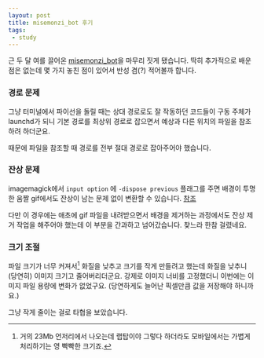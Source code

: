 ```yaml
---
layout: post
title: misemonzi_bot 후기
tags: 
 - study
---
```


근 두 달 여를 끌어온 [misemonzi_bot](https://github.com/Canorus/misemonzi_bot)을 마무리 짓게 됐습니다. 딱히 추가적으로 배운 점은 없는데 몇 가지 놓친 점이 있어서 반성 겸(?) 적어볼까 합니다.

### 경로 문제

그냥 터미널에서 파이선을 돌릴 때는 상대 경로로도 잘 작동하던 코드들이 구동 주체가 launchd가 되니 기본 경로를 최상위 경로로 잡으면서 예상과 다른 위치의 파일을 참조하려 하더군요. 

때문에 파일을 참조할 때 경로를 전부 절대 경로로 잡아주어야 했습니다.

### 잔상 문제

imagemagick에서 `input option` 에 `-dispose previous` 플래그를 주면 배경이 투명한 움짤 gif에서도 잔상이 남는 문제 없이 변환할 수 있습니다. [참조](https://canorus.github.io/2018/07/31/imagemagick)

다만 이 경우에는 애초에 gif 파일을 내려받으면서 배경을 제거하는 과정에서도 잔상 제거 작업을 해주어야 했는데 이 부분을 간과하고 넘어갔습니다. 찾느라 한참 걸렸네요.

### 크기 조절

파일 크기가 너무 커져서[^filesize] 화질을 낮추고 크기를 작게 만들려고 했는데 화질을 낮추니 (당연히) 이미지 크기고 줄어버리더군요. 강제로 이미지 너비를 고정했더니 이번에는 이미지 파일 용량에 변화가 없었구요. (당연하게도 늘어난 픽셀만큼 값을 저장해야 하니까요.)

[^filesize]: 거의 23Mb 언저리에서 나오는데 랩탑이야 그렇다 하더라도 모바일에서는 가볍게 처리하기는 영 빡빡한 크기죠.

그냥 작게 줄이는 걸로 타협을 보았습니다.